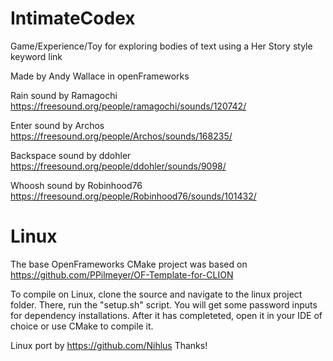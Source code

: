 # IntimateCodex
Game/Experience/Toy for exploring bodies of text using a Her Story style keyword link

Made by Andy Wallace in openFrameworks

Rain sound by Ramagochi
https://freesound.org/people/ramagochi/sounds/120742/

Enter sound by Archos
https://freesound.org/people/Archos/sounds/168235/

Backspace sound by ddohler
https://freesound.org/people/ddohler/sounds/9098/

Whoosh sound by Robinhood76
https://freesound.org/people/Robinhood76/sounds/101432/

# Linux
The base OpenFrameworks CMake project was based on
https://github.com/PPilmeyer/OF-Template-for-CLION

To compile on Linux, clone the source and navigate to the linux project folder.
There, run the "setup.sh" script. You will get some password inputs for dependency installations.
After it has completeted, open it in your IDE of choice or use CMake to compile it.

Linux port by https://github.com/Nihlus
Thanks!
